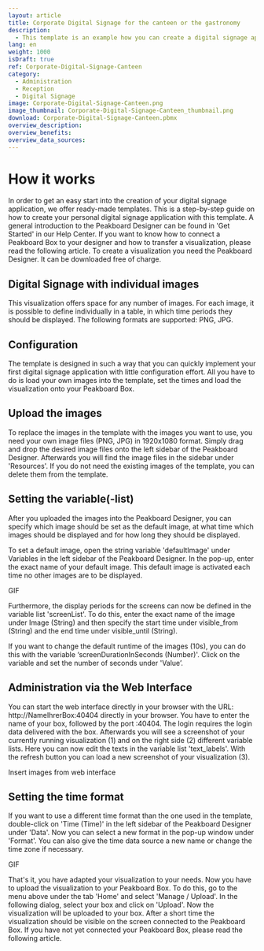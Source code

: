 ```yaml
---
layout: article
title: Corporate Digital Signage for the canteen or the gastronomy
description: 
  - This template is an example how you can create a digital signage application with images. For the example, images like weekly schedules, offers and menus from the gastronomy sector were used. You only have to load your digitalized menus into our template and then you can define in a table at which times which image should be displayed. You can also control the administration, modification and insertion of images and times via the web interface (API) or the app. So you can make adjustments to your visualization at any time.
lang: en
weight: 1000
isDraft: true
ref: Corporate-Digital-Signage-Canteen
category:
  - Administration
  - Reception
  - Digital Signage
image: Corporate-Digital-Signage-Canteen.png
image_thumbnail: Corporate-Digital-Signage-Canteen_thumbnail.png
download: Corporate-Digital-Signage-Canteen.pbmx
overview_description:
overview_benefits:
overview_data_sources:
---
```

# How it works
In order to get an easy start into the creation of your digital signage application, we offer ready-made templates. This is a step-by-step guide on how to create your personal digital signage application with this template. A general introduction to the Peakboard Designer can be found in 'Get Started' in our Help Center. If you want to know how to connect a Peakboard Box to your designer and how to transfer a visualization, please read the following article. To create a visualization you need the Peakboard Designer. It can be downloaded free of charge.

## Digital Signage with individual images
This visualization offers space for any number of images. For each image, it is possible to define individually in a table, in which time periods they should be displayed. The following formats are supported: PNG, JPG.

## Configuration
The template is designed in such a way that you can quickly implement your first digital signage application with little configuration effort. All you have to do is load your own images into the template, set the times and load the visualization onto your Peakboard Box.

## Upload the images
To replace the images in the template with the images you want to use, you need your own image files (PNG, JPG) in 1920x1080 format. Simply drag and drop the desired image files onto the left sidebar of the Peakboard Designer. Afterwards you will find the image files in the sidebar under 'Resources'. If you do not need the existing images of the template, you can delete them from the template.

## Setting the variable(-list)
After you uploaded the images into the Peakboard Designer, you can specify which image should be set as the default image, at what time which images should be displayed and for how long they should be displayed.

To set a default image, open the string variable 'defaultImage' under Variables in the left sidebar of the Peakboard Designer. In the pop-up, enter the exact name of your default image. This default image is activated each time no other images are to be displayed.

GIF

Furthermore, the display periods for the screens can now be defined in the variable list 'screenList'. To do this, enter the exact name of the image under Image (String) and then specify the start time under visible_from (String) and the end time under visible_until (String).

If you want to change the default runtime of the images (10s), you can do this with the variable ‘screenDurationInSeconds (Number)'. Click on the variable and set the number of seconds under 'Value’.

## Administration via the Web Interface
You can start the web interface directly in your browser with the URL: http://NameIhrerBox:40404 directly in your browser. You have to enter the name of your box, followed by the port :40404. The login requires the login data delivered with the box. Afterwards you will see a screenshot of your currently running visualization (1) and on the right side (2) different variable lists. Here you can now edit the texts in the variable list 'text_labels'. With the refresh button you can load a new screenshot of your visualization (3).

Insert images from web interface

## Setting the time format
If you want to use a different time format than the one used in the template, double-click on 'Time (Time)' in the left sidebar of the Peakboard Designer under 'Data'. Now you can select a new format in the pop-up window under 'Format'. You can also give the time data source a new name or change the time zone if necessary.

GIF 

That's it, you have adapted your visualization to your needs. Now you have to upload the visualization to your Peakboard Box. To do this, go to the menu above under the tab 'Home' and select 'Manage / Upload'. In the following dialog, select your box and click on 'Upload'. Now the visualization will be uploaded to your box. After a short time the visualization should be visible on the screen connected to the Peakboard Box. If you have not yet connected your Peakboard Box, please read the following article.